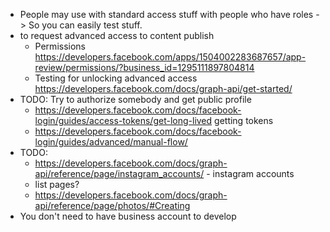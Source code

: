 - People may use with standard access stuff with people who have roles -> So you can easily test stuff.
- to request advanced access to content publish
    - Permissions https://developers.facebook.com/apps/1504002283687657/app-review/permissions/?business_id=1295111897804814
    - Testing for unlocking advanced access https://developers.facebook.com/docs/graph-api/get-started/
- TODO: Try to authorize somebody and get public profile
    - https://developers.facebook.com/docs/facebook-login/guides/access-tokens/get-long-lived getting tokens
    - https://developers.facebook.com/docs/facebook-login/guides/advanced/manual-flow/
- TODO:
    - https://developers.facebook.com/docs/graph-api/reference/page/instagram_accounts/ - instagram accounts
    - list pages?
    - https://developers.facebook.com/docs/graph-api/reference/page/photos/#Creating
- You don't need to have business account to develop
